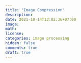 ```yaml
---
title: "Image Compression"
description: 
date: 2021-10-14T13:02:36+07:00
image: 
math: 
license: 
categories: image processing
hidden: false
comments: true
draft: true
---
```


